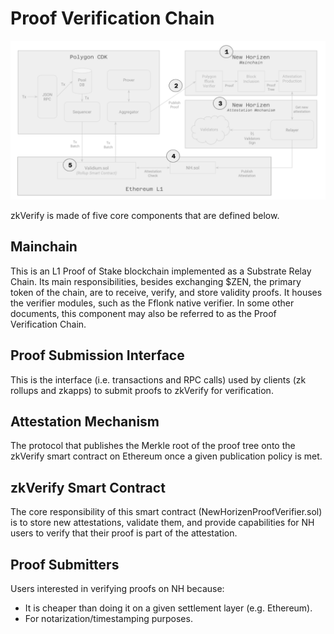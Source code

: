 # Proof Verification Chain

![alt_text](./img/nharch.png)

zkVerify is made of five core components that are defined below.

## Mainchain
This is an L1 Proof of Stake blockchain implemented as a Substrate Relay Chain. Its main responsibilities, besides exchanging $ZEN, the primary token of the chain, are to receive, verify, and store validity proofs.  It houses the verifier modules, such as the Fflonk native verifier.  In some other documents, this component may also be referred to as the Proof Verification Chain.

## Proof Submission Interface
This is the interface (i.e. transactions and RPC calls) used by clients (zk rollups and zkapps) to submit proofs to zkVerify for verification.

## Attestation Mechanism
The protocol that publishes the Merkle root of the proof tree onto the zkVerify smart contract on Ethereum once a given publication policy is met.

## zkVerify Smart Contract
The core responsibility of this smart contract (NewHorizenProofVerifier.sol) is to store new attestations, validate them, and provide capabilities for NH users to verify that their proof is part of the attestation.

## Proof Submitters
Users interested in verifying proofs on NH because:
 - It is cheaper than doing it on a given settlement layer (e.g. Ethereum).
 - For notarization/timestamping purposes.
